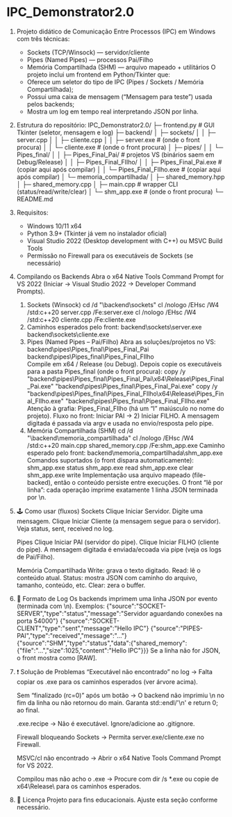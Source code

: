 # IPC_Demonstrator2.0
1) Projeto didático de Comunicação Entre Processos (IPC) em Windows com três técnicas:
    - Sockets (TCP/Winsock) — servidor/cliente
    - Pipes (Named Pipes) — processos Pai/Filho
    - Memória Compartilhada (SHM) — arquivo mapeado + utilitários
    O projeto inclui um frontend em Python/Tkinter que:
    - Oferece um seletor do tipo de IPC (Pipes / Sockets / Memória Compartilhada);
    - Possui uma caixa de mensagem (“Mensagem para teste”) usada pelos backends;
    - Mostra um log em tempo real interpretando JSON por linha.

2) Estrutura do repositório:
    IPC_Demonstrator2.0/
    ├─ frontend.py                         # GUI Tkinter (seletor, mensagem e log)
    ├─ backend/
    │  ├─ sockets/
    │  │  ├─ server.cpp
    │  │  ├─ cliente.cpp
    │  │  ├─ server.exe                 # (onde o front procura)
    │  │  └─ cliente.exe                # (onde o front procura)
    │  ├─ pipes/
    │  │  └─ Pipes_final/
    │  │     ├─ Pipes_Final_Pai/        # projetos VS (binários saem em Debug/Release)
    │  │     ├─ Pipes_Final_FIlho/
    │  │     ├─ Pipes_Final_Pai.exe     # (copiar aqui após compilar)
    │  │     └─ Pipes_Final_FIlho.exe   # (copiar aqui após compilar)
    │  └─ memoria_compartilhada/
    │     ├─ shared_memory.hpp
    │     ├─ shared_memory.cpp
    │     ├─ main.cpp                   # wrapper CLI (status/read/write/clear)
    │     └─ shm_app.exe                # (onde o front procura)
    └─ README.md

3) Requisitos:
    - Windows 10/11 x64
    - Python 3.9+ (Tkinter já vem no instalador oficial)
    - Visual Studio 2022 (Desktop development with C++) ou MSVC Build Tools
    - Permissão no Firewall para os executáveis de Sockets (se necessário)

4) Compilando os Backends
    Abra o x64 Native Tools Command Prompt for VS 2022 (Iniciar → Visual Studio 2022 → Developer Command Prompts).
    1) Sockets (Winsock)
        cd /d "<repo>\backend\sockets"
        cl /nologo /EHsc /W4 /std:c++20 server.cpp    /Fe:server.exe
        cl /nologo /EHsc /W4 /std:c++20 cliente.cpp   /Fe:cliente.exe
    2) Caminhos esperados pelo front:
        backend\sockets\server.exe
        backend\sockets\cliente.exe
    3) Pipes (Named Pipes – Pai/Filho)
        Abra as soluções/projetos no VS:
        backend\pipes\Pipes_final\Pipes_Final_Pai\
        backend\pipes\Pipes_final\Pipes_Final_FIlho\
        Compile em x64 / Release (ou Debug). Depois copie os executáveis para a pasta Pipes_final (onde o front procura):
        copy /y "backend\pipes\Pipes_final\Pipes_Final_Pai\x64\Release\Pipes_Final_Pai.exe"     "backend\pipes\Pipes_final\Pipes_Final_Pai.exe"
        copy /y "backend\pipes\Pipes_final\Pipes_Final_FIlho\x64\Release\Pipes_Final_FIlho.exe" "backend\pipes\Pipes_final\Pipes_Final_FIlho.exe"
        Atenção à grafia: Pipes_Final_FIlho (há um “I” maiúsculo no nome do projeto).
        Fluxo no front:
        Iniciar PAI → 2) Iniciar FILHO.
        A mensagem digitada é passada via argv e usada no envio/resposta pelo pipe.
    4) Memória Compartilhada (SHM)
    cd /d "<repo>\backend\memoria_compartilhada"
    cl /nologo /EHsc /W4 /std:c++20 main.cpp shared_memory.cpp /Fe:shm_app.exe
    Caminho esperado pelo front:
    backend\memoria_compartilhada\shm_app.exe
    Comandos suportados (o front dispara automaticamente):
    shm_app.exe status
    shm_app.exe read
    shm_app.exe clear
    shm_app.exe write <mensagem>
    Implementação usa arquivo mapeado (file-backed), então o conteúdo persiste entre execuções.
    O front “lê por linha”: cada operação imprime exatamente 1 linha JSON terminada por \n.

5) 🕹️ Como usar (fluxos)
    Sockets
    Clique Iniciar Servidor.
    Digite uma mensagem.
    Clique Iniciar Cliente (a mensagem segue para o servidor).
    Veja status, sent, received no log.

    Pipes
    Clique Iniciar PAI (servidor do pipe).
    Clique Iniciar FILHO (cliente do pipe).
    A mensagem digitada é enviada/ecoada via pipe (veja os logs de Pai/Filho).

    Memória Compartilhada
    Write: grava o texto digitado.
    Read: lê o conteúdo atual.
    Status: mostra JSON com caminho do arquivo, tamanho, conteúdo, etc.
    Clear: zera o buffer.

6) 🧾 Formato de Log
    Os backends imprimem uma linha JSON por evento (terminada com \n). Exemplos:
    {"source":"SOCKET-SERVER","type":"status","message":"Servidor aguardando conexões na porta 54000"}
    {"source":"SOCKET-CLIENT","type":"sent","message":"Hello IPC"}
    {"source":"PIPES-PAI","type":"received","message":"..."}
    {"source":"SHM","type":"status","data":{"shared_memory":{"file":"...","size":1025,"content":"Hello IPC"}}}
    Se a linha não for JSON, o front mostra como [RAW].

7) ❗ Solução de Problemas
    “Executável não encontrado” no log
    → Falta copiar os .exe para os caminhos esperados (ver árvore acima).

    Sem “finalizado (rc=0)” após um botão
    → O backend não imprimiu \n no fim da linha ou não retornou do main.
    Garanta std::endl/'\n' e return 0; ao final.

    .exe.recipe
    → Não é executável. Ignore/adicione ao .gitignore.

    Firewall bloqueando Sockets
    → Permita server.exe/cliente.exe no Firewall.

    MSVC/cl não encontrado
    → Abrir o x64 Native Tools Command Prompt for VS 2022.

    Compilou mas não acho o .exe
    → Procure com dir /s *.exe ou copie de x64\Release\ para os caminhos esperados.

8) 📝 Licença
    Projeto para fins educacionais. Ajuste esta seção conforme necessário.